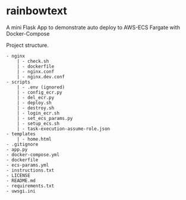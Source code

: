 # rainbowtext
A mini Flask App to demonstrate auto deploy to AWS-ECS Fargate with Docker-Compose

Project structure.
```
- nginx
    | - check.sh
    | - dockerfile
    | - nginx.conf
    | - nginx.dev.conf
- scripts
    | - .env (ignored)
    | - config_ecr.py
    | - del_ecr.py
    | - deploy.sh
    | - destroy.sh
    | - login_ecr.sh
    | - set_ecs_params.py
    | - setup_ecs.sh
    | - task-execution-assume-role.json
- templates
    | - home.html
- .gitignore
- app.py
- docker-compose.yml
- dockerfile
- ecs-params.yml
- instructions.txt
- LICENSE
- README.md
- requirements.txt
- uwsgi.ini
```